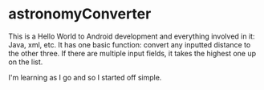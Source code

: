 astronomyConverter
==================
This is a Hello World to Android development and everything involved in it: Java, xml, etc.
It has one basic function: convert any inputted distance to the other three. If there are multiple input fields, it takes
the highest one up on the list.

I'm learning as I go and so I started off simple.
